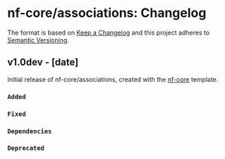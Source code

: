 # nf-core/associations: Changelog

The format is based on [Keep a Changelog](https://keepachangelog.com/en/1.0.0/)
and this project adheres to [Semantic Versioning](https://semver.org/spec/v2.0.0.html).

## v1.0dev - [date]

Initial release of nf-core/associations, created with the [nf-core](https://nf-co.re/) template.

### `Added`

### `Fixed`

### `Dependencies`

### `Deprecated`
